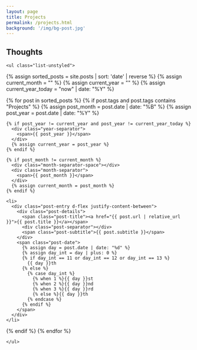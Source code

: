 ```yaml
---
layout: page
title: Projects
permalink: /projects.html
background: '/img/bg-post.jpg'
---
```


<section id="feed">
  <div class="container-lg">
    <h1>Thoughts</h1>

    <ul class="list-unstyled">
{% assign sorted_posts = site.posts | sort: 'date' | reverse %}
{% assign current_month = "" %}
{% assign current_year = "" %}
{% assign current_year_today = "now" | date: "%Y" %}

{% for post in sorted_posts %}
  {% if post.tags and post.tags contains "Projects" %}  <!-- Filter on post.tags -->
    {% assign post_month = post.date | date: "%B" %}
    {% assign post_year = post.date | date: "%Y" %}

    {% if post_year != current_year and post_year != current_year_today %}
      <div class="year-separator">
        <span>{{ post_year }}</span>
      </div>
      {% assign current_year = post_year %}
    {% endif %}

    {% if post_month != current_month %}
      <div class="month-separator-space"></div>
      <div class="month-separator">
        <span>{{ post_month }}</span>
      </div>
      {% assign current_month = post_month %}
    {% endif %}

    <li>
      <div class="post-entry d-flex justify-content-between">
        <div class="post-details">
          <span class="post-title"><a href="{{ post.url | relative_url }}">{{ post.title }}</a></span>
          <div class="post-separator"></div>
          <span class="post-subtitle">{{ post.subtitle }}</span>
        </div>
        <span class="post-date">
          {% assign day = post.date | date: "%d" %}
          {% assign day_int = day | plus: 0 %}
          {% if day_int == 11 or day_int == 12 or day_int == 13 %}
            {{ day }}th
          {% else %}
            {% case day_int %}
              {% when 1 %}{{ day }}st
              {% when 2 %}{{ day }}nd
              {% when 3 %}{{ day }}rd
              {% else %}{{ day }}th
            {% endcase %}
          {% endif %}
        </span>
      </div>
    </li>
  {% endif %}
{% endfor %}

    </ul>
  </div>
</section>

<style>
#feed .container {
  padding: 20px;
}

#feed .month-separator {
  text-align: right; /* Align the month separator to the right */
  /* font-weight: bold; /* Optional: make it stand out more */
  font-size: 1.1rem; /* Optional: adjust size if needed */
  margin-top: 20px; /* Optional: some spacing above the month separator */
  margin-bottom: 10px; /* Optional: some spacing below */
  color: #333; /* Optional: color adjustment */
}

#feed .year-separator {
  text-align: right; /* Align the year separator to the right */
  font-weight: bold; /* Optional: make it stand out more */
  font-size: 1.2rem; /* Optional: adjust size if needed */
  margin-top: 20px; /* Optional: some spacing above the year separator */
  margin-bottom: 10px; /* Optional: some spacing below */
  color: #333; /* Optional: color adjustment */
}

/* Default layout for smaller screens */
#feed .post-entry {
  margin-bottom: 20px;
}

/* On medium (tablet) and large (desktop) screens, we will adjust the width */
@media (min-width: 768px) {
  #feed .container {
    width: 90%; /* Adjust width for tablets */
    max-width: 960px; /* Limit max width */
  }
}

@media (min-width: 1024px) {
  #feed .container {
    width: 80%; /* Make the feed wider on larger screens */
    max-width: 1200px; /* Limit max width */
  }
}

#feed .post-subtitle {
  font-size: 0.9rem; /* Slightly smaller font size */
  font-style: italic; /* Make the subtitle italic */
  margin-top: 5px; /* Add a bit of space between the title and subtitle */
}
</style>